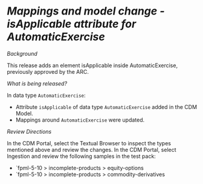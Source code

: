 # *Mappings and model change - isApplicable attribute for AutomaticExercise*

_Background_

This release adds an element isApplicable inside AutomaticExercise, previously approved by the ARC.

_What is being released?_

In data type `AutomaticExercise`:

- Attribute `isApplicable` of data type `AutomaticExercise` added in the CDM Model.
- Mappings around `AutomaticExercise` were updated.

_Review Directions_

In the CDM Portal, select the Textual Browser to inspect the types mentioned above and review the changes.
In the CDM Portal, select Ingestion and review the following samples in the test pack: 

* `fpml-5-10 > incomplete-products > equity-options 
* `fpml-5-10 > incomplete-products > commodity-derivatives 
